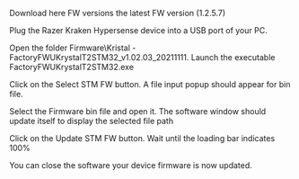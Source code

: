 Download here FW versions the latest FW version (1.2.5.7)

Plug the Razer Kraken Hypersense device into a USB port of your PC. 

Open the folder Firmware\Kristal - FactoryFWUKrystalT2STM32_v1.02.03_20211111. Launch the executable FactoryFWUKrystalT2STM32.exe

Click on the Select STM FW button. A file input popup should appear for bin file.

Select the Firmware bin file and open it. The software window should update itself to display the selected file path

Click on the Update STM FW button. Wait until the loading bar indicates 100%

You can close the software your device firmware is now updated.